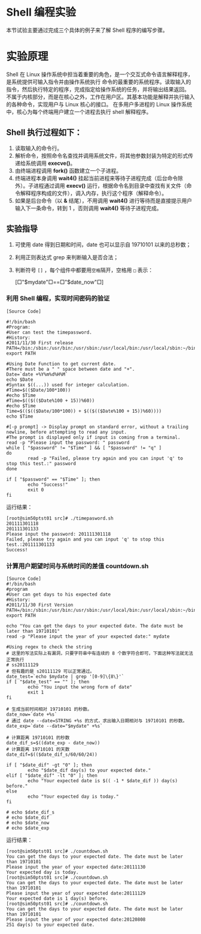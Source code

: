 # Shell 编程实验

本节试验主要通过完成三个具体的例子来了解 Shell 程序的编写步骤。

# 实验原理
Shell 在 Linux 操作系统中担当着重要的角色，是一个交互式命令语言解释程序，是系统提供可输入指令并由操作系统执行
命令的最重要的系统程序。读取输入的指令，然后执行特定的程序，完成指定给操作系统的任务，并将输出结果返回。
不属于内核部分，而是在核心之外，工作在用户区。其基本功能是解释并执行输入的各种命令，实现用户与 Linux 核心的接口。
在多用户多进程的 Linux 操作系统中，核心为每个终端用户建立一个进程去执行 shell 解释程序。

## Shell 执行过程如下：
1. 读取输入的命令行。
2. 解析命令，按照命令名查找并调用系统文件，将其他参数封装为特定的形式传递给系统调用 **execve()**。
3. 由终端进程调用 **fork()** 函数建立一个子进程。
4. 终端进程本身调用 **wait4()** 挂起当前进程来等待子进程完成（后台命令除外）。子进程通过调用 **execv()** 运行，根据命令名到目录中查找有关文件（命令解释程序构成的文件），调入内存，执行这个程序（解释命令）。
5. 如果是后台命令（以 **&** 结尾），不用调用 **wait4()** 进行等待而是直接提示用户输入下一条命令，转到 1 ，否则调用 **wait4()** 等待子进程完成。

## 实验指导
1. 可使用 date 得到日期和时间，date 也可以显示自 19710101 以来的总秒数；
2. 利用正则表达式 grep 来判断输入是否合法；
3. 判断符号 `[]` ，每个组件中都要用`空格`隔开，空格用 `□` 表示：

    [□"$mydate"□==□"$date_now"□]

### 利用 Shell 编程，实现时间密码的验证

    [Source Code]
    
    #!/bin/bash
    #Program:
    #User can test the timepassword.
    #History:
    #2011/11/30 First release
    PATH=/bin:/sbin:/usr/bin:/usr/sbin:/usr/local/bin:/usr/local/sbin:~/bin
    export PATH
    
    #Using Date Function to get current date.
    #There must be a " " space between date and "+".
    Date=`date +%Y%m%d%H%M`
    echo $Date
    #Syntax $((...)) used for integer calculation.
    #Time=$(($Date/100*100))
    #echo $Time
    #Time=$(($(($Date%100 + 15))%60))
    #echo $Time
    Time=$(($(($Date/100*100)) + $(($(($Date%100 + 15))%60))))
    echo $Time
    
    #[-p prompt] -> Display prompt on standard error, without a trailing newline, before attempting to read any input.
    #The prompt is displayed only if input is coming from a terminal.
    read -p "Please input the password: " password
    while [ "$password" != "$Time" ] && [ "$password" != "q" ]
    do
            read -p "Failed, please try again and you can input 'q' to stop this test.:" password
    done
    
    if [ "$password" == "$Time" ]; then
            echo "Success!"
            exit 0
    fi

运行结果：

    [root@sim50ptst01 src]# ./timepasword.sh 
    201111301118
    201111301133
    Please input the password: 201111301118          
    Failed, please try again and you can input 'q' to stop this test.:201111301133
    Success!

### 计算用户期望时间与系统时间的差值 countdown.sh

    [Source Code]
    #!/bin/bash
    #program
    #User can get days to his expected date
    #History:
    #2011/11/30 First Version
    PATH=/bin:/sbin:/usr/bin:/usr/sbin:/usr/local/bin:/usr/local/sbin:~/bin
    export PATH
    
    echo "You can get the days to your expected date. The date must be later than 19710101"
    read -p "Please input the year of your expected date:" mydate
    
    #Using regex to check the string
    # 这里的写法实际上有漏洞，只要字符串中有连续的 8 个数字符合即可，下面这种写法就无法正常执行
    # ss20111129 
    # 但有趣的是 s20111129 可以正常通过。
    date_test=`echo $mydate | grep '[0-9]\{8\}'`
    if [ "$date_test" == "" ]; then
            echo "You input the wrong form of date"
            exit 1
    fi
    
    # 生成当前时间相对 19710101 的秒数。
    date_now=`date +%s`
    # 通过 date --date=STRING +%s 的方式，求出输入日期相对与 19710101 的秒数。
    date_exp=`date --date="$mydate" +%s`
    
    # 计算距离 19710101 的秒数
    date_dif_s=$((date_exp - date_now))
    # 计算距离 19710101 的天数
    date_dif=$(($date_dif_s/60/60/24))
    
    if [ "$date_dif" -gt "0" ]; then
            echo "$date_dif day(s) to your expected date."
    elif [ "$date_dif" -lt "0" ]; then
            echo "Your expected date is $(( -1 * $date_dif )) day(s) before."
    else
            echo "Your expected day is today."
    fi
    
    # echo $date_dif_s
    # echo $date_dif
    # echo $date_now
    # echo $date_exp

运行结果：

    [root@sim50ptst01 src]# ./countdown.sh 
    You can get the days to your expected date. The date must be later than 19710101
    Please input the year of your expected date:20111130
    Your expected day is today.
    [root@sim50ptst01 src]# ./countdown.sh 
    You can get the days to your expected date. The date must be later than 19710101
    Please input the year of your expected date:20111129
    Your expected date is 1 day(s) before.
    [root@sim50ptst01 src]# ./countdown.sh 
    You can get the days to your expected date. The date must be later than 19710101
    Please input the year of your expected date:20120808
    251 day(s) to your expected date.